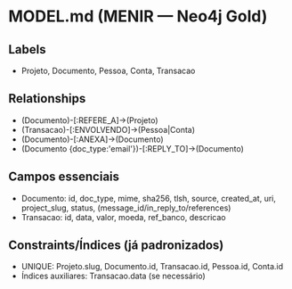 # MODEL.md (MENIR — Neo4j Gold)

## Labels
- Projeto, Documento, Pessoa, Conta, Transacao

## Relationships
- (Documento)-[:REFERE_A]->(Projeto)
- (Transacao)-[:ENVOLVENDO]->(Pessoa|Conta)
- (Documento)-[:ANEXA]->(Documento)
- (Documento {doc_type:'email'})-[:REPLY_TO]->(Documento)

## Campos essenciais
- Documento: id, doc_type, mime, sha256, tlsh, source, created_at, uri, project_slug, status, (message_id/in_reply_to/references)
- Transacao: id, data, valor, moeda, ref_banco, descricao

## Constraints/Índices (já padronizados)
- UNIQUE: Projeto.slug, Documento.id, Transacao.id, Pessoa.id, Conta.id
- Índices auxiliares: Transacao.data (se necessário)
